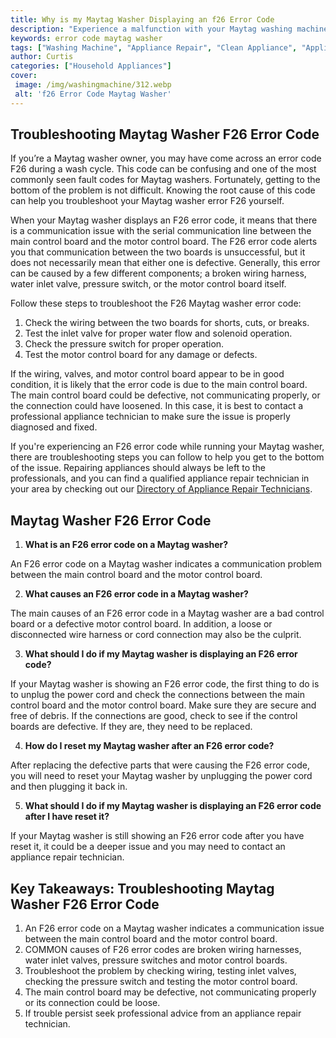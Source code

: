 ```yaml
---
title: Why is my Maytag Washer Displaying an f26 Error Code
description: "Experience a malfunction with your Maytag washing machine This blog post will explain why you might be seeing an f26 error code and offer a few solutions to help you get your washer up and running again"
keywords: error code maytag washer
tags: ["Washing Machine", "Appliance Repair", "Clean Appliance", "Appliance Brand"]
author: Curtis
categories: ["Household Appliances"]
cover: 
 image: /img/washingmachine/312.webp
 alt: 'f26 Error Code Maytag Washer'
---
```

## Troubleshooting Maytag Washer F26 Error Code
If you’re a Maytag washer owner, you may have come across an error code F26 during a wash cycle. This code can be confusing and one of the most commonly seen fault codes for Maytag washers. Fortunately, getting to the bottom of the problem is not difficult. Knowing the root cause of this code can help you troubleshoot your Maytag washer error F26 yourself.

When your Maytag washer displays an F26 error code, it means that there is a communication issue with the serial communication line between the main control board and the motor control board. The F26 error code alerts you that communication between the two boards is unsuccessful, but it does not necessarily mean that either one is defective. Generally, this error can be caused by a few different components; a broken wiring harness, water inlet valve, pressure switch, or the motor control board itself.

Follow these steps to troubleshoot the F26 Maytag washer error code:

1. Check the wiring between the two boards for shorts, cuts, or breaks.
2. Test the inlet valve for proper water flow and solenoid operation.
3. Check the pressure switch for proper operation.
4. Test the motor control board for any damage or defects.

If the wiring, valves, and motor control board appear to be in good condition, it is likely that the error code is due to the main control board. The main control board could be defective, not communicating properly, or the connection could have loosened. In this case, it is best to contact a professional appliance technician to make sure the issue is properly diagnosed and fixed. 

If you're experiencing an F26 error code while running your Maytag washer, there are troubleshooting steps you can follow to help you get to the bottom of the issue. Repairing appliances should always be left to the professionals, and you can find a qualified appliance repair technician in your area by checking out our [Directory of Appliance Repair Technicians](./pages/appliance-repair-technicians).

## Maytag Washer F26 Error Code

1. **What is an F26 error code on a Maytag washer?**

An F26 error code on a Maytag washer indicates a communication problem between the main control board and the motor control board.

2. **What causes an F26 error code in a Maytag washer?**

The main causes of an F26 error code in a Maytag washer are a bad control board or a defective motor control board. In addition, a loose or disconnected wire harness or cord connection may also be the culprit.

3. **What should I do if my Maytag washer is displaying an F26 error code?**

If your Maytag washer is showing an F26 error code, the first thing to do is to unplug the power cord and check the connections between the main control board and the motor control board. Make sure they are secure and free of debris. If the connections are good, check to see if the control boards are defective. If they are, they need to be replaced.

4. **How do I reset my Maytag washer after an F26 error code?**

After replacing the defective parts that were causing the F26 error code, you will need to reset your Maytag washer by unplugging the power cord and then plugging it back in.

5. **What should I do if my Maytag washer is displaying an F26 error code after I have reset it?**

If your Maytag washer is still showing an F26 error code after you have reset it, it could be a deeper issue and you may need to contact an appliance repair technician.

## Key Takeaways: Troubleshooting Maytag Washer F26 Error Code
1. An F26 error code on a Maytag washer indicates a communication issue between the main control board and the motor control board. 
2. COMMON causes of F26 error codes are broken wiring harnesses, water inlet valves, pressure switches and motor control boards. 
3. Troubleshoot the problem by checking wiring, testing inlet valves, checking the pressure switch and testing the motor control board. 
4. The main control board may be defective, not communicating properly or its connection could be loose. 
5. If trouble persist seek professional advice from an appliance repair technician.
